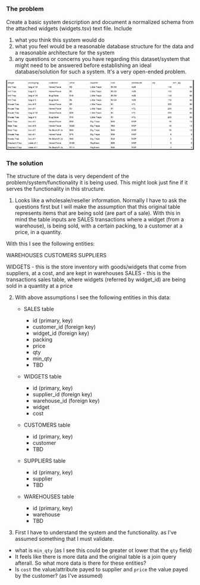 ## 
### The problem
Create a basic system description and document a normalized schema
from the attached widgets (widgets.tsv) text file. 
Include 
1) what you think this system would do
2) what you feel would be a reasonable database structure for the data and a reasonable
architecture for the system 
3) any questions or concerns you have regarding this
dataset/system that might need to be answered before establishing an ideal database/solution
for such a system. It's a very open-ended problem.

![img.png](img.png)

### The solution
The structure of the data is very dependent of the problem/system/functionality it is being used.
This might look just fine if it serves the functionality in this structure.

1. Looks like a wholesale/reseller information.
Normally I have to ask the questions first but I will make the assumption that this original table represents items that are being sold (are part of a sale).
With this in mind the table inputs are SALES transactions where a widget (from a warehouse), is being sold, with a certain packing, to a customer 
at a price, in a quantity.

With this I see the following entities:

WAREHOUSES
CUSTOMERS
SUPPLIERS

WIDGETS - this is the store inventory with goods/widgets that come from suppliers, at a cost, and are kept in warehouses
SALES - this is the transactions sales table, where widgets (referred by widget_id) are being sold in a quantity at a price

2. With above assumptions I see the following entities in this data:

    - SALES table        
       - id (primary, key)
       - customer_id (foreign key)
       - widget_id (foreign key)
       - packing
       - price
       - qty
       - min_qty
       - TBD
    
    - WIDGETS table        
       - id (primary, key)
       - supplier_id (foreign key)
       - warehouse_id (foreign key)
       - widget
       - cost
       
    - CUSTOMERS table
        - id (primary, key)
        - customer
        - TBD
      
    - SUPPLIERS table
       - id (primary, key)
       - supplier
       - TBD
        
    - WAREHOUSES table
       - id (primary, key)
       - warehouse
       - TBD

3. First I have to understand the system and the functionality. as I've assumed something that I must validate.
- what is `min_qty` (as I see this could be greater ot lower that the `qty` field)
- It feels like there is more data and the original table is a join query afterall. 
So what more data is there for these entities?
- Is `cost` the value/attribute payed to supplier and `price` the value payed by the customer? (as I've assumed) 